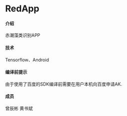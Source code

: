 # RedApp

#### 介绍
赤潮藻类识别APP

#### 技术
Tensorflow、Android

#### 编译前提示
由于使用了百度的SDK编译前需要在用户本机向百度申请AK.

#### 成员
曾辰彬
黄书斌

